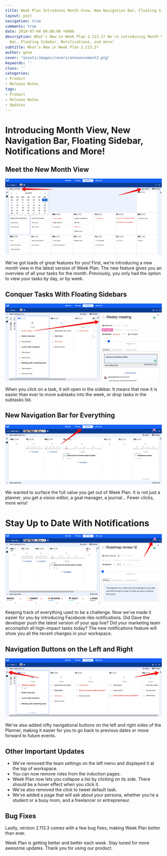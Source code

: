 ```yaml
---
title: Week Plan Introduces Month View, New Navigation Bar, Floating Sidebar and Notifications
layout: post
navigation: true
comments: true
date: 2018-07-04 00:00:00 +0000
description: What’s New in Week Plan 2.113.3? We're introducing Month View, New Navigation
  Bar, Floating Sidebar, Notifications, and more!
subtitle: What’s New in Week Plan 2.113.3?
author: gene
cover: "assets/images/covers/announcement2.png"
keywords: ''
class: ''
categories:
- Product
- Release Notes
tags:
- Product
- Release Notes
- Updates
---
```

# **Introducing Month View, New Navigation Bar, Floating Sidebar, Notifications and More!**

## **Meet the New Month View**

![](/assets/images/uploads/month-view.png)

We’ve got loads of great features for you! First, we’re introducing a new month view in the latest version of Week Plan. The new feature gives you an overview of all your tasks for the month. Previously, you only had the option to view your tasks by day, or by week.

## **Conquer Tasks With Floating Sidebars**

![](/assets/images/uploads/sidebar.png)

When you click on a task, it will open in the sidebar. It means that now it is easier than ever to move subtasks into the week, or drop tasks in the subtasks list.

## **New Navigation Bar for Everything**

![](/assets/images/uploads/nav.png)

We wanted to surface the full value you get out of Week Plan. It is not just a planner, you get a vision editor, a goal manager, a journal... Fewer clicks, more wins!

# **Stay Up to Date With Notifications**

![](/assets/images/uploads/notifications.png)

Keeping track of everything used to be a challenge. Now we’ve made it easier for you by introducing Facebook-like notifications. Did Dave the developer push the latest version of your app live? Did your marketing team accomplish all high-impact tasks today? The new notifications feature will show you all the recent changes in your workspace.

## **Navigation Buttons on the Left and Righ**t

![](/assets/images/uploads/buttons.png)

We’ve also added nifty navigational buttons on the left and right sides of the Planner, making it easier for you to go back to previous dates or move forward to future events.

## **Other Important Updates**

* We’ve removed the team settings on the left menu and displayed it at the top of workspace.
* You can now remove roles from the induction pages.
* Week Plan now lets you collapse a list by clicking on its side. There should be a hover effect when you click it.
* We’ve also removed the click to tweet default task.
* We’ve added a page that will ask about your persona, whether you’re a student or a busy mom, and a freelancer or entrepreneur.

## **Bug Fixes**

Lastly, version 2.113.3 comes with a few bug fixes, making Week Plan better than ever.

Week Plan is getting better and better each week. Stay tuned for more awesome updates. Thank you for using our product.